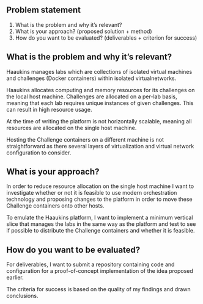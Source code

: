 ## Problem statement

1) What is the problem and why it’s relevant?
2) What is your approach? (proposed solution + method)
3) How do you want to be evaluated? (deliverables + criterion for success)

## What is the problem and why it’s relevant?

Haaukins manages labs which are collections of isolated virtual machines and challenges (Docker containers) within isolated virtualnetworks.

Haaukins allocates computing and memory resources for its challenges on the local host machine. Challenges are allocated on a per-lab basis, meaning that each lab requires unique instances of given challenges. This can result in high resource usage.

At the time of writing the platform is not horizontally scalable, meaning all resources are allocated on the single host machine.

Hosting the Challenge containers on a different machine is not straightforward as there several layers of virtualization and virtual network configuration to consider.

## What is your approach?

In order to reduce resource allocation on the single host machine I want to investigate whether or not it is feasible to use modern orchestration technology and proposing changes to the platform in order to move these Challenge containers onto other hosts.

To emulate the Haaukins platform, I want to implement a minimum vertical slice that manages the labs in the same way as the platform and test to see if possible to distribute the Challenge containers and whether it is feasible.

## How do you want to be evaluated?

For deliverables, I want to submit a repository containing code and configuration for a proof-of-concept implementation of the idea proposed earlier. 

The criteria for success is based on the quality of my findings and drawn conclusions.
  